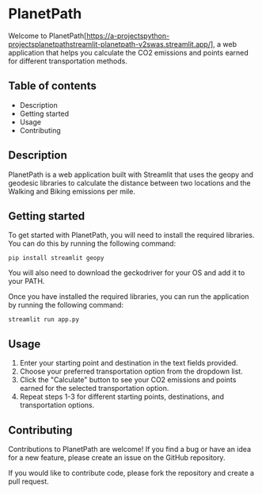 # PlanetPath

Welcome to PlanetPath[https://a-projectspython-projectsplanetpathstreamlit-planetpath-v2swas.streamlit.app/], a web application that helps you calculate the CO2 emissions and points earned for different transportation methods.

## Table of contents

- Description
- Getting started
- Usage
- Contributing

## Description

PlanetPath is a web application built with Streamlit that uses the geopy and geodesic libraries to calculate the distance between two locations and the Walking and Biking emissions per mile.

## Getting started

To get started with PlanetPath, you will need to install the required libraries. You can do this by running the following command:

`pip install streamlit geopy`

You will also need to download the geckodriver for your OS and add it to your PATH.

Once you have installed the required libraries, you can run the application by running the following command:

`streamlit run app.py`

## Usage

1. Enter your starting point and destination in the text fields provided.
2. Choose your preferred transportation option from the dropdown list.
3. Click the "Calculate" button to see your CO2 emissions and points earned for the selected transportation option.
4. Repeat steps 1-3 for different starting points, destinations, and transportation options.

## Contributing

Contributions to PlanetPath are welcome! If you find a bug or have an idea for a new feature, please create an issue on the GitHub repository.

If you would like to contribute code, please fork the repository and create a pull request.
